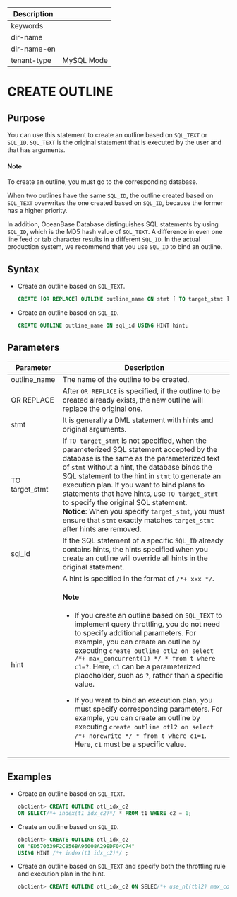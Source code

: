 | Description   |                 |
|---------------|-----------------|
| keywords      |                 |
| dir-name      |                 |
| dir-name-en   |                 |
| tenant-type   | MySQL Mode      |

# CREATE OUTLINE

## Purpose

You can use this statement to create an outline based on `SQL_TEXT` or `SQL_ID`. `SQL_TEXT` is the original statement that is executed by the user and that has arguments.

  <main id="notice" type='explain'>
    <h4>Note</h4>
    <p>To create an outline, you must go to the corresponding database. </p>
  </main>

When two outlines have the same `SQL_ID`, the outline created based on `SQL_TEXT` overwrites the one created based on `SQL_ID`, because the former has a higher priority.

In addition, OceanBase Database distinguishes SQL statements by using `SQL_ID`, which is the MD5 hash value of `SQL_TEXT`. A difference in even one line feed or tab character results in a different `SQL_ID`. In the actual production system, we recommend that you use `SQL_ID` to bind an outline.

## Syntax

* Create an outline based on `SQL_TEXT`.

   ```sql
   CREATE [OR REPLACE] OUTLINE outline_name ON stmt [ TO target_stmt ]
   ```

* Create an outline based on `SQL_ID`.

   ```sql
   CREATE OUTLINE outline_name ON sql_id USING HINT hint;
   ```

## Parameters

| **Parameter** | **Description** |
|----------------|----------------------------------------------------------------------------------------------------------------------------------------------------------------------------------------------------------------------------------------------------------------------|
| outline_name | The name of the outline to be created.  |
| OR REPLACE | After `OR REPLACE` is specified, if the outline to be created already exists, the new outline will replace the original one.  |
| stmt | It is generally a DML statement with hints and original arguments.  |
| TO target_stmt | If `TO target_stmt` is not specified, when the parameterized SQL statement accepted by the database is the same as the parameterized text of `stmt` without a hint, the database binds the SQL statement to the hint in `stmt` to generate an execution plan. If you want to bind plans to statements that have hints, use `TO target_stmt` to specify the original SQL statement.  <br>**Notice**: When you specify `target_stmt`, you must ensure that `stmt` exactly matches `target_stmt` after hints are removed.</br>  |
| sql_id | If the SQL statement of a specific `SQL_ID` already contains hints, the hints specified when you create an outline will override all hints in the original statement.  |
| hint | A hint is specified in the format of `/*+ xxx */`. <main id="notice" ><h4>Note</h4><p><ul><li>If you create an outline based on `SQL_TEXT` to implement query throttling, you do not need to specify additional parameters. For example, you can create an outline by executing `create outline otl2 on select /*+ max_concurrent(1) */ * from t where c1=?`. Here, `c1` can be a parameterized placeholder, such as `?`, rather than a specific value. </li></ul><ul><li>If you want to bind an execution plan, you must specify corresponding parameters. For example, you can create an outline by executing `create outline otl2 on select /*+ norewrite */ * from t where c1=1`. Here, `c1` must be a specific value.  </li></ul></p></main> |


## Examples

* Create an outline based on `SQL_TEXT`.

   ```sql
   obclient> CREATE OUTLINE otl_idx_c2
   ON SELECT/*+ index(t1 idx_c2)*/ * FROM t1 WHERE c2 = 1;
   ```

* Create an outline based on `SQL_ID`.

   ```sql
   obclient> CREATE OUTLINE otl_idx_c2
   ON "ED570339F2C856BA96008A29EDF04C74"
   USING HINT /*+ index(t1 idx_c2)*/ ;
   ```

* Create an outline based on `SQL_TEXT` and specify both the throttling rule and execution plan in the hint.

   ```sql
   obclient> CREATE OUTLINE otl_idx_c2 ON SELEC/*+ use_nl(tbl2) max_concurrent(1)*/ * FROM t WHERE c1=?;

